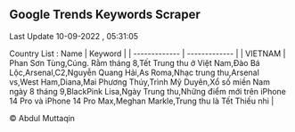 

## Google Trends Keywords Scraper 
 
Last Update 10-09-2022 , 05:31:05

Country List :
 Name  | Keyword |
| ------------- | ------------- |
| VIETNAM | Phan Sơn Tùng,Cúng. Rằm tháng 8,Tết Trung thu ở Việt Nam,Đào Bá Lộc,Arsenal,C2,Nguyễn Quang Hải,As Roma,Nhạc trung thu,Arsenal vs,West Ham,Diana,Mai Phương Thúy,Trình Mỹ Duyên,Xổ số miền Nam ngày 8 tháng 9,BlackPink Lisa,Ngày Trung thu,Những điểm mới trên iPhone 14 Pro và iPhone 14 Pro Max,Meghan Markle,Trung thu là Tết Thiếu nhi |



© Abdul Muttaqin 
